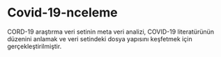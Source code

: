 # Covid-19-nceleme
CORD-19 araştırma veri setinin meta veri analizi, COVID-19 literatürünün düzenini anlamak ve veri setindeki dosya yapısını keşfetmek için gerçekleştirilmiştir.

